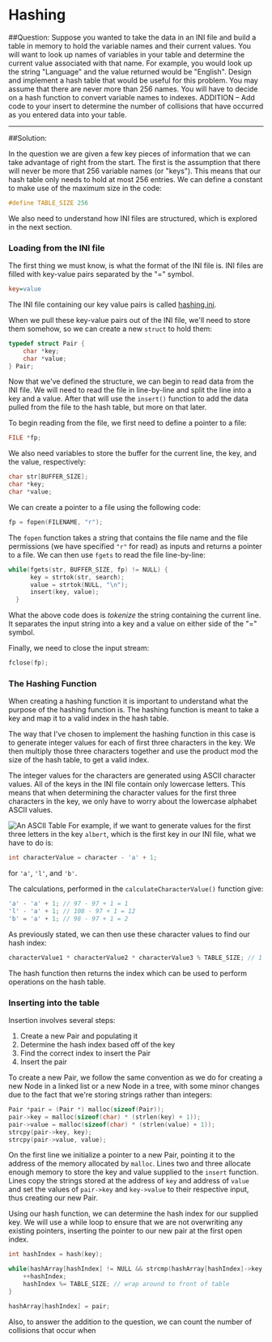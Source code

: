 # Hashing
##Question:
Suppose you wanted to take the data in an INI file and build a table in memory to hold the variable names and their current values.  You will want to look up names of variables  in your table and determine the current value associated with that name.  For example, you would look up the string "Language" and the value returned would be "English". Design and implement a hash table that would be useful for this problem.  You may assume that there are never more than 256 names.  You will have to decide on a hash function to convert variable names to indexes. ADDITION – Add code to your insert to determine the number of collisions that have occurred as you entered data into your table.

---

##Solution: 

In the question we are given a few key pieces of information that we can take advantage of right from the start. The first is the assumption that there will never be more that 256 variable names (or "keys"). This means that our hash table only needs to hold at most 256 entries. We can define a constant to make use of the maximum size in the code:
```c
#define TABLE_SIZE 256
```
We also need to understand how INI files are structured, which is explored in the next section.

### Loading from the INI file

The first thing we must know, is what the format of the INI file is. INI files are filled with key-value pairs separated by the "=" symbol. 
```ini
key=value
```
The INI file containing our key value pairs is called [hashing.ini](hashing.ini).

When we pull these key-value pairs out of the INI file, we'll need to store them somehow, so we can create a new `struct` to hold them:

```c
typedef struct Pair {
	char *key;
	char *value;
} Pair;
```
Now that we've defined the structure, we can begin to read data from the INI file. We will need to read the file in line-by-line and split the line into a key and a value. After that will use the `insert()` function to add the data pulled from the file to the hash table, but more on that later.

To begin reading from the file, we first need to define a pointer to a file:
```c
FILE *fp;
```
We also need variables to store the buffer for the current line, the key, and the value, respectively:
```c
char str[BUFFER_SIZE];
char *key;
char *value;
```

We can create a pointer to a file using the following code:
```c
fp = fopen(FILENAME, "r");
```

The `fopen` function takes a string that contains the file name and the file permissions (we have specified `"r"` for read) as inputs and returns a pointer to a file. We can then use `fgets` to read the file line-by-line:
```c
while(fgets(str, BUFFER_SIZE, fp) != NULL) {
      key = strtok(str, search);
      value = strtok(NULL, "\n");
      insert(key, value);
  }
```

What the above code does is *tokenize* the string containing the current line. It separates the input string into a key and a value on either side of the "=" symbol. 

Finally, we need to close the input stream:
```c
fclose(fp);
```

### The Hashing Function
When creating a hashing function it is important to understand what the purpose of the hashing function is. The hashing function is meant to take a key and map it to a valid index in the hash table.

The way that I've chosen to implement the hashing function in this case is to generate integer values for each of first three characters in the key. We then multiply those three characters together and use the product mod the size of the hash table, to get a valid index. 

The integer values for the characters are generated using ASCII character values. All of the keys in the INI file contain only lowercase letters. This means that when determining the character values for the first three characters in the key, we only have to worry about the lowercase alphabet ASCII values.

![An ASCII Table](http://www.asciitable.com/index/asciifull.gif)
For example, if we want to generate values for the first three letters in the key `albert`, which is the first key in our INI file, what we have to do is:
```c
int characterValue = character - 'a' + 1;
```
for `'a'`, `'l'`, and `'b'`.

The calculations, performed in the `calculateCharacterValue()` function give:
```c
'a' - 'a' + 1; // 97 - 97 + 1 = 1
'l' - 'a' + 1; // 108 - 97 + 1 = 12
'b' = 'a' + 1; // 98 - 97 + 1 = 2
```

As previously stated, we can then use these character values to find our hash index:
```c
characterValue1 * characterValue2 * characterValue3 % TABLE_SIZE; // 1 * 12 * 2 % 256 = 24
```

The hash function then returns the index which can be used to perform operations on the hash table.

### Inserting into the table

Insertion involves several steps:
1. Create a new Pair and populating it
2. Determine the hash index based off of the key
3. Find the correct index to insert the Pair
4. Insert the pair

To create a new Pair, we follow the same convention as we do for creating a new Node in a linked list or a new Node in a tree, with some minor changes due to the fact that we're storing strings rather than integers:
```c
Pair *pair = (Pair *) malloc(sizeof(Pair));
pair->key = malloc(sizeof(char) * (strlen(key) + 1));
pair->value = malloc(sizeof(char) * (strlen(value) + 1));
strcpy(pair->key, key);
strcpy(pair->value, value);
```
On the first line we initialize a pointer to a new Pair, pointing it to the address of the memory allocated by `malloc`. Lines two and three allocate enough memory to store the key and value supplied to the `insert` function. Lines copy the strings stored at the address of `key` and address of `value` and set the values of `pair->key` and `key->value` to their respective input, thus creating our new Pair.

Using our hash function, we can determine the hash index for our supplied key. We will use a while loop to ensure that we are not overwriting any existing pointers, inserting the pointer to our new pair at the first open index.

```c
int hashIndex = hash(key);

while(hashArray[hashIndex] != NULL && strcmp(hashArray[hashIndex]->key, "") != 0) {
    ++hashIndex;
    hashIndex %= TABLE_SIZE; // wrap around to front of table
}

hashArray[hashIndex] = pair;
```
Also, to answer the addition to the question, we can count the number of collisions that occur when